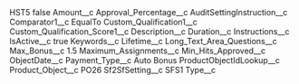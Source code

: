 <?xml version="1.0" encoding="UTF-8"?>
<CustomMetadata xmlns="http://soap.sforce.com/2006/04/metadata" xmlns:xsi="http://www.w3.org/2001/XMLSchema-instance" xmlns:xsd="http://www.w3.org/2001/XMLSchema">
    <label>HST5</label>
    <protected>false</protected>
    <values>
        <field>Amount__c</field>
        <value xsi:nil="true"/>
    </values>
    <values>
        <field>Approval_Percentage__c</field>
        <value xsi:nil="true"/>
    </values>
    <values>
        <field>AuditSettingInstruction__c</field>
        <value xsi:nil="true"/>
    </values>
    <values>
        <field>Comparator1__c</field>
        <value xsi:type="xsd:string">EqualTo</value>
    </values>
    <values>
        <field>Custom_Qualification1__c</field>
        <value xsi:nil="true"/>
    </values>
    <values>
        <field>Custom_Qualification_Score1__c</field>
        <value xsi:nil="true"/>
    </values>
    <values>
        <field>Description__c</field>
        <value xsi:nil="true"/>
    </values>
    <values>
        <field>Duration__c</field>
        <value xsi:nil="true"/>
    </values>
    <values>
        <field>Instructions__c</field>
        <value xsi:nil="true"/>
    </values>
    <values>
        <field>IsActive__c</field>
        <value xsi:type="xsd:boolean">true</value>
    </values>
    <values>
        <field>Keywords__c</field>
        <value xsi:nil="true"/>
    </values>
    <values>
        <field>Lifetime__c</field>
        <value xsi:nil="true"/>
    </values>
    <values>
        <field>Long_Text_Area_Questions__c</field>
        <value xsi:nil="true"/>
    </values>
    <values>
        <field>Max_Bonus__c</field>
        <value xsi:type="xsd:double">1.5</value>
    </values>
    <values>
        <field>Maximum_Assignments__c</field>
        <value xsi:nil="true"/>
    </values>
    <values>
        <field>Min_Hits_Approved__c</field>
        <value xsi:nil="true"/>
    </values>
    <values>
        <field>ObjectDate__c</field>
        <value xsi:nil="true"/>
    </values>
    <values>
        <field>Payment_Type__c</field>
        <value xsi:type="xsd:string">Auto Bonus</value>
    </values>
    <values>
        <field>ProductObjectIdLookup__c</field>
        <value xsi:nil="true"/>
    </values>
    <values>
        <field>Product_Object__c</field>
        <value xsi:type="xsd:string">PO26</value>
    </values>
    <values>
        <field>Sf2SfSetting__c</field>
        <value xsi:type="xsd:string">SFS1</value>
    </values>
    <values>
        <field>Type__c</field>
        <value xsi:nil="true"/>
    </values>
</CustomMetadata>
